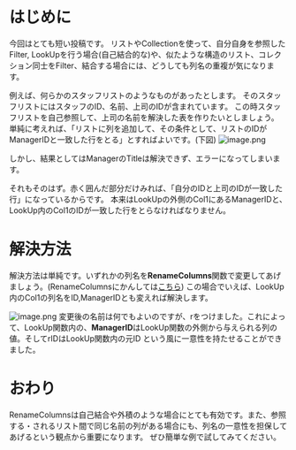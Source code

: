 # はじめに

今回はとても短い投稿です。
リストやCollectionを使って、自分自身を参照したFilter, LookUpを行う場合(自己結合的な)や、似たような構造のリスト、コレクション同士をFilter、結合する場合には、どうしても列名の重複が気になります。

例えば、何らかのスタッフリストのようなものがあったとします。
そのスタッフリストにはスタッフのID、名前、上司のIDが含まれています。
この時スタッフリストを自己参照して、上司の名前を解決した表を作りたいとしましょう。
単純に考えれば、「リストに列を追加して、その条件として、リストのIDがManagerIDと一致した行をとる」とすればよいです。(下図)
![image.png](https://qiita-image-store.s3.ap-northeast-1.amazonaws.com/0/202779/f33b2790-5d63-2386-0abd-ae7272791719.png)

しかし、結果としてはManagerのTitleは解決できず、エラーになってしまいます。

それもそのはず。赤く囲んだ部分だけみれば、「自分のIDと上司のIDが一致した行」になっているからです。
本来はLookUpの外側のCol1にあるManagerIDと、LookUp内のCol1のIDが一致した行をとらなければなりません。

# 解決方法

解決方法は単純です。いずれかの列名を**RenameColumns**関数で変更してあげましょう。(RenameColumnsにかんしては[こちら](https://docs.microsoft.com/en-us/powerapps/maker/canvas-apps/functions/function-table-shaping))
この場合でいえば、LookUp内のCol1の列名をID,ManagerIDとも変えれば解決します。

![image.png](https://qiita-image-store.s3.ap-northeast-1.amazonaws.com/0/202779/6e455da4-d315-a7e1-9e71-d48b3bcdc55e.png)
変更後の名前は何でもよいのですが、rをつけました。これによって、LookUp関数内の、**ManagerID**はLookUp関数の外側から与えられる列の値。そしてrIDはLookUp関数内の元ID という風に一意性を持たせることができました。

# おわり

RenameColumnsは自己結合や外積のような場合にとても有効です。また、参照する・されるリスト間で同じ名前の列がある場合にも、列名の一意性を担保してあげるという観点から重要になります。
ぜひ簡単な例で試してみてください。
